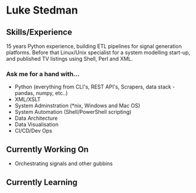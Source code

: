 # Luke Stedman

## Skills/Experience

15 years Python experience, building ETL pipelines for signal generation platforms. Before that Linux/Unix specialist for a system modelling start-up, and published TV listings using Shell, Perl and XML.

### Ask me for a hand with...

* Python (everything from CLI's, REST API's, Scrapers, data stack - pandas, numpy, etc..)
* XML/XSLT
* System Adminstration (*nix, Windows and Mac OS)
* System Automation (Shell/PowerShell scripting)
* Data Architecture
* Data Visualisation
* CI/CD/Dev Ops

## Currently Working On

* Orchestrating signals and other gubbins

## Currently Learning


